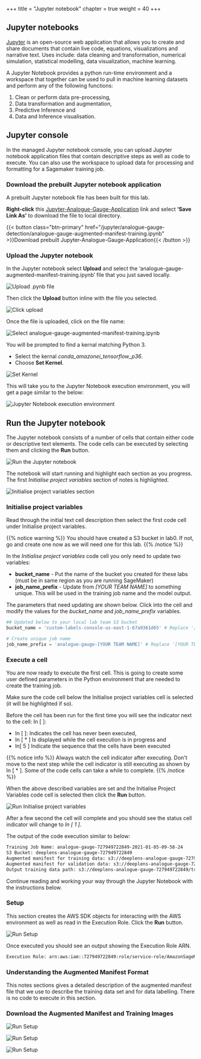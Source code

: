 +++
title = "Jupyter notebook"
chapter = true
weight =  40
+++

## Jupyter notebooks

[Jupyter](https://jupyter.org/) is an open-source web application that allows you to create and share documents that contain live code, equations, visualizations and narrative text. Uses include: data cleaning and transformation, numerical simulation, statistical modelling, data visualization, machine learning.

A Jupyter Notebook provides a python run-time environment and a workspace that together can be used to pull in machine learning datasets and perform any of the following functions:

1. Clean or perform data pre-processing,
2. Data transformation and augmentation,
3. Predictive Inference and
4. Data and Inference visualisation.

## Jupyter console

In the managed Jupyter notebook console, you can upload Jupyter notebook application files that contain descriptive steps as well as code to execute. You can also use the workspace to upload data for processing and formatting for a Sagemaker training job.

### Download the prebuilt Jupyter notebook application

A prebuilt Jupyter notebook file has been built for this lab.

**Right-click** this [Jupyter-Analogue-Gauge-Application](/jupyter/analogue-gauge-detection/analogue-gauge-augmented-manifest-training.ipynb) link and select **‘Save Link As’** to download the file to local directory.

{{< button class="btn-primary" href="/jupyter/analogue-gauge-detection/analogue-gauge-augmented-manifest-training.ipynb" >}}Download prebuilt Jupyter-Analogue-Gauge-Application{{< /button >}}

### Upload the Jupyter notebook

In the Jupyter notebook select **Upload** and select the ‘analogue-gauge-augmented-manifest-training.ipynb’ file that you just saved locally.

![Upload .pynb file](40_jupyter_notebook/images/jupyter-load-notebook-1.png "Upload .pynb file")

Then click the **Upload** button inline with the file you selected.

![Click upload](40_jupyter_notebook/images/jupyter-load-notebook-2.png "Click upload")

Once the file is uploaded, click on the file name:

![Select analogue-gauge-augmented-manifest-training.ipynb](40_jupyter_notebook/images/jupyter-load-notebook-3.png "Select analogue-gauge-augmented-manifest-training.ipynb")

You will be prompted to find a kernal matching Python 3.

* Select the kernal *conda_amazonei_tensorflow_p36*.
* Choose **Set Kernel**.

![Set Kernel](40_jupyter_notebook/images/jupyter-load-notebook-5.png "Set Kernel")

This will take you to the Jupyter Notebook execution environment, you will get a page similar to the below:

![Jupyter Notebook execution environment](40_jupyter_notebook/images/jupyter-load-notebook-6.png "Jupyter Notebook execution environment")

## Run the Jupyter notebook

The Jupyter notebook consists of a number of cells that contain either code or descriptive text elements. The code cells can be executed by selecting them and clicking the **Run** button.

![Run the Jupyter notebook](40_jupyter_notebook/images/jupyter-run-notebook-1.png "Run the Jupyter notebook")

The notebook will start running and highlight each section as you progress. The first *Initialise project variables* section of notes is highlighted.

![Initialise project variables section](40_jupyter_notebook/images/jupyter-run-notebook-2.png "Initialise project variables section")

### Initialise project variables

Read through the initial text cell description then select the first code cell under Initialise project variables.

{{% notice warning %}}
You should have created a S3 bucket in lab0. If not, go and create one now as we will need one for this lab.
{{% /notice %}}

In the *Initialise project variables* code cell you only need to update two variables:

* **bucket_name** - Put the name of the bucket you created for these labs (must be in same region as you are running SageMaker)
* **job_name_prefix** - Update from *[YOUR TEAM NAME]* to something unique. This will be used in the training job name and the model output.

The parameters that need updating are shown below. Click into the cell and modify the values for the *bucket_name* and *job_name_prefix* variables.

```python
## Updated below to your local lab team S3 bucket
bucket_name = 'custom-labels-console-us-east-1-67a9361d65' # Replace '[YOUR TEAM NAME]' with your lab teams bucket name.

# Create unique job name 
job_name_prefix = 'analogue-gauge-[YOUR TEAM NAME]' # Replace '[YOUR TEAM NAME]' with your lab team name.
```

### Execute a cell

You are now ready to execute the first cell. This is going to create some user defined parameters in the Python environment that are needed to create the training job.

Make sure the code cell below the Initialise project variables cell is selected (it will be highlighted if so).

Before the cell has been run for the first time you will see the indicator next to the cell: In [ ]:

* In [ ]: Indicates the cell has never been executed,
* In [ * ] Is displayed while the cell execution is in progress and
* In[ 5 ] Indicate the sequence that the cells have been executed

{{% notice info %}}
Always watch the cell indicator after executing. Don't move to the next step while the cell indicator is still executing as shown by In [ * ]. Some of the code cells can take a while to complete.
{{% /notice %}}

When the above described variables are set and the Initialise Project Variables code cell is selected then click the **Run** button.

![Run Initialise project variables](40_jupyter_notebook/images/jupyter-run-notebook-3.png "Run Initialise project variables")

After a few second the cell will complete and you should see the status cell indicator will change to *In [ 1 ]*.

The output of the code execution similar to below:

```txt
Training Job Name: analogue-gauge-727949722849-2021-01-05-09-58-24
S3 Bucket: deeplens-analogue-gauge-727949722849
Augmented manifest for training data: s3://deeplens-analogue-gauge-727949722849/manifests/train.manifest
Augmented manifest for validation data: s3://deeplens-analogue-gauge-727949722849/manifests/validate.manifest
Output training data path: s3://deeplens-analogue-gauge-727949722849/training-output
```

Continue reading and working your way through the Jupyter Notebook with the instructions below.

### Setup

This section creates the AWS SDK objects for interacting with the AWS environment as well as read in the Execution Role. Click the **Run** button.

![Run Setup](40_jupyter_notebook/images/jupyter-run-notebook-4.png "Run Setup")

Once executed you should see an output showing the Execution Role ARN.

```txt
Execution Role: arn:aws:iam::727949722849:role/service-role/AmazonSageMaker-ExecutionRole-20210105T143943
```

### Understanding the Augmented Manifest Format

This notes sections gives a detailed description of the augmented manifest file that we use to describe the training data set and for data labelling. There is no code to execute in this section.

### Download the Augmented Manifest and Training Images

![Run Setup](40_jupyter_notebook/images/gauge-calibration.jpg "Run Setup")

![Run Setup](40_jupyter_notebook/images/gauge-dst2.jpg "Run Setup")

![Run Setup](40_jupyter_notebook/images/gauge-lines.jpg "Run Setup")
